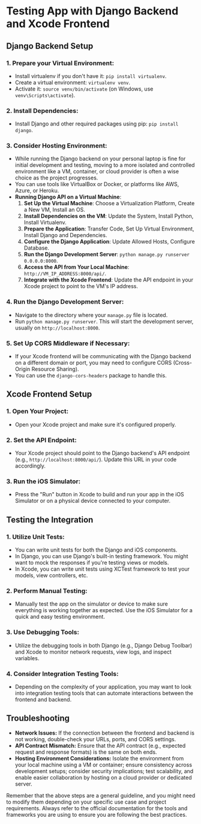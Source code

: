 # Testing App with Django Backend and Xcode Frontend

## Django Backend Setup

### 1. Prepare your Virtual Environment:
   - Install virtualenv if you don't have it: `pip install virtualenv`.
   - Create a virtual environment: `virtualenv venv`.
   - Activate it: `source venv/bin/activate` (on Windows, use `venv\Scripts\activate`).

### 2. Install Dependencies:
   - Install Django and other required packages using pip: `pip install django`.

### 3. Consider Hosting Environment:
   - While running the Django backend on your personal laptop is fine for initial development and testing, moving to a more isolated and controlled environment like a VM, container, or cloud provider is often a wise choice as the project progresses.
   - You can use tools like VirtualBox or Docker, or platforms like AWS, Azure, or Heroku.
   - **Running Django API on a Virtual Machine**:
      1. **Set Up the Virtual Machine**: Choose a Virtualization Platform, Create a New VM, Install an OS.
      2. **Install Dependencies on the VM**: Update the System, Install Python, Install Virtualenv.
      3. **Prepare the Application**: Transfer Code, Set Up Virtual Environment, Install Django and Dependencies.
      4. **Configure the Django Application**: Update Allowed Hosts, Configure Database.
      5. **Run the Django Development Server**: `python manage.py runserver 0.0.0.0:8000`.
      6. **Access the API from Your Local Machine**: `http://VM_IP_ADDRESS:8000/api/`.
      7. **Integrate with the Xcode Frontend**: Update the API endpoint in your Xcode project to point to the VM's IP address.

### 4. Run the Django Development Server:
   - Navigate to the directory where your `manage.py` file is located.
   - Run `python manage.py runserver`. This will start the development server, usually on `http://localhost:8000`.

### 5. Set Up CORS Middleware if Necessary:
   - If your Xcode frontend will be communicating with the Django backend on a different domain or port, you may need to configure CORS (Cross-Origin Resource Sharing).
   - You can use the `django-cors-headers` package to handle this.

## Xcode Frontend Setup

### 1. Open Your Project:
   - Open your Xcode project and make sure it's configured properly.

### 2. Set the API Endpoint:
   - Your Xcode project should point to the Django backend's API endpoint (e.g., `http://localhost:8000/api/`). Update this URL in your code accordingly.

### 3. Run the iOS Simulator:
   - Press the "Run" button in Xcode to build and run your app in the iOS Simulator or on a physical device connected to your computer.

## Testing the Integration

### 1. Utilize Unit Tests:
   - You can write unit tests for both the Django and iOS components.
   - In Django, you can use Django's built-in testing framework. You might want to mock the responses if you're testing views or models.
   - In Xcode, you can write unit tests using XCTest framework to test your models, view controllers, etc.

### 2. Perform Manual Testing:
   - Manually test the app on the simulator or device to make sure everything is working together as expected. Use the iOS Simulator for a quick and easy testing environment.

### 3. Use Debugging Tools:
   - Utilize the debugging tools in both Django (e.g., Django Debug Toolbar) and Xcode to monitor network requests, view logs, and inspect variables.

### 4. Consider Integration Testing Tools:
   - Depending on the complexity of your application, you may want to look into integration testing tools that can automate interactions between the frontend and backend.

## Troubleshooting

- **Network Issues:** If the connection between the frontend and backend is not working, double-check your URLs, ports, and CORS settings.
- **API Contract Mismatch:** Ensure that the API contract (e.g., expected request and response formats) is the same on both ends.
- **Hosting Environment Considerations:** Isolate the environment from your local machine using a VM or container; ensure consistency across development setups; consider security implications; test scalability, and enable easier collaboration by hosting on a cloud provider or dedicated server.

Remember that the above steps are a general guideline, and you might need to modify them depending on your specific use case and project requirements. Always refer to the official documentation for the tools and frameworks you are using to ensure you are following the best practices.
